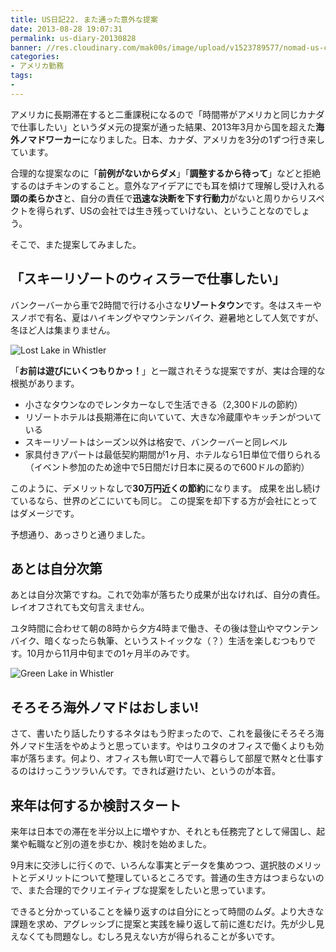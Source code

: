 ```yaml
---
title: US日記22. また通った意外な提案
date: 2013-08-28 19:07:31
permalink: us-diary-20130828
banner: //res.cloudinary.com/mak00s/image/upload/v1523789577/nomad-us-canada-japan.png
categories:
- アメリカ勤務
tags:
- 
---
```

アメリカに長期滞在すると二重課税になるので「時間帯がアメリカと同じカナダで仕事したい」というダメ元の提案が通った結果、2013年3月から国を超えた**海外ノマドワーカー**になりました。日本、カナダ、アメリカを3分の1ずつ行き来しています。

合理的な提案なのに「**前例がないからダメ**」「**調整するから待って**」などと拒絶するのはチキンのすること。意外なアイデアにでも耳を傾けて理解し受け入れる**頭の柔らかさ**と、自分の責任で**迅速な決断を下す行動力**がないと周りからリスペクトを得られず、USの会社では生き残っていけない、ということなのでしょう。

そこで、また提案してみました。

## 「スキーリゾートのウィスラーで仕事したい」
バンクーバーから車で2時間で行ける小さな**リゾートタウン**です。冬はスキーやスノボで有名、夏はハイキングやマウンテンバイク、避暑地として人気ですが、冬ほど人は集まりません。

<img src="//res.cloudinary.com/mak00s/image/upload/f_auto,w_auto:200:800/v1523789312/Whistler1.jpg" alt="Lost Lake in Whistler" sizes="100vw" />

「**お前は遊びにいくつもりかっ！**」と一蹴されそうな提案ですが、実は合理的な根拠があります。

- 小さなタウンなのでレンタカーなしで生活できる（2,300ドルの節約）
- リゾートホテルは長期滞在に向いていて、大きな冷蔵庫やキッチンがついている
- スキーリゾートはシーズン以外は格安で、バンクーバーと同レベル
- 家具付きアパートは最低契約期間が1ヶ月、ホテルなら1日単位で借りられる（イベント参加のため途中で5日間だけ日本に戻るので600ドルの節約）

このように、デメリットなしで**30万円近くの節約**になります。
成果を出し続けているなら、世界のどこにいても同じ。
この提案を却下する方が会社にとってはダメージです。

予想通り、あっさりと通りました。

## あとは自分次第
あとは自分次第ですね。これで効率が落ちたり成果が出なければ、自分の責任。レイオフされても文句言えません。

ユタ時間に合わせて朝の8時から夕方4時まで働き、その後は登山やマウンテンバイク、暗くなったら執筆、というストイックな（？）生活を楽しむつもりです。10月から11月中旬までの1ヶ月半のみです。

<img src="//res.cloudinary.com/mak00s/image/upload/f_auto,w_auto:200:800/v1523788972/Whistler2.png" alt="Green Lake in Whistler" sizes="100vw" />

## そろそろ海外ノマドはおしまい!
さて、書いたり話したりするネタはもう貯まったので、これを最後にそろそろ海外ノマド生活をやめようと思っています。やはりユタのオフィスで働くよりも効率が落ちます。何より、オフィスも無い町で一人で暮らして部屋で黙々と仕事するのはけっこうツラいんです。できれば避けたい、というのが本音。

## 来年は何するか検討スタート
来年は日本での滞在を半分以上に増やすか、それとも任務完了として帰国し、起業や転職など別の道を歩むか、検討を始めました。

9月末に交渉しに行くので、いろんな事実とデータを集めつつ、選択肢のメリットとデメリットについて整理しているところです。普通の生き方はつまらないので、また合理的でクリエイティブな提案をしたいと思っています。

できると分かっていることを繰り返すのは自分にとって時間のムダ。より大きな課題を求め、アグレッシブに提案と実践を繰り返して前に進むだけ。先が少し見えなくても問題なし。むしろ見えない方が得られることが多いです。